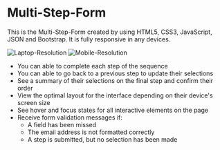 # Multi-Step-Form

This is the Multi-Step-Form created by using HTML5, CSS3, JavaScript, JSON and Bootstrap. It is fully responsive in any devices.

<img src='../Repositiories/Multi-Step-Form/blob/main/Laptop-resolution.png' alt='Laptop-Resolution'>


<img src='https://github.com/Jayakarjjjjjjjjjj/Multi-Step-Form/blob/main/Mobile-resolution.jpg' alt='Mobile-Resolution'>

<ul>
  <li>You can able to complete each step of the sequence</li>
  <li>You can able to go back to a previous step to update their selections</li>
  <li>See a summary of their selections on the final step and confirm their order</li>
  <li>View the optimal layout for the interface depending on their device's screen size</li>
  <li>See hover and focus states for all interactive elements on the page</li>
  <li>Receive form validation messages if:
      <ul>
        <li>A field has been missed</li>
        <li>The email address is not formatted correctly</li>
        <li>A step is submitted, but no selection has been made</li>
      </ul>
  </li>
</ul>
